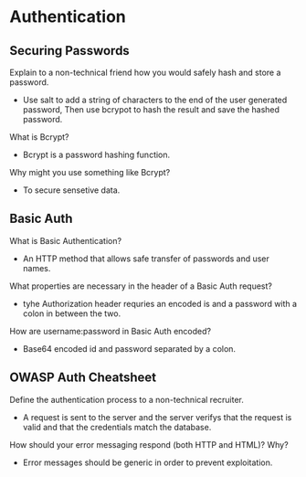 # Authentication

## Securing Passwords

Explain to a non-technical friend how you would safely hash and store a password.

- Use salt to add a string of characters to the end of the user generated password, Then use bcrypot to hash the result and save the hashed password.

What is Bcrypt?

- Bcrypt is a password hashing function.

Why might you use something like Bcrypt?

- To secure sensetive data.

## Basic Auth

What is Basic Authentication?

- An HTTP method that allows safe transfer of passwords and user names.

What properties are necessary in the header of a Basic Auth request?

- tyhe Authorization header requries an encoded is and a password with a colon in between the two.

How are username:password in Basic Auth encoded?

- Base64 encoded id and password separated by a colon.

## OWASP Auth Cheatsheet

Define the authentication process to a non-technical recruiter.

- A request is sent to the server and the server verifys that the request is valid and that the credentials match the database.

How should your error messaging respond (both HTTP and HTML)? Why?

- Error messages should be generic in order to prevent exploitation.
